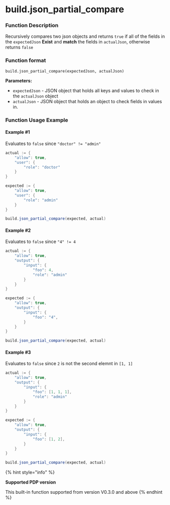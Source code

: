 # build.json\_partial\_compare

### Function Description

Recursively compares two json objects and returns `true` if all of the fields in the `expectedJson` **Exist** and **match** the fields in `actualJson`, otherwise returns `false`

### Function format

`build.json_partial_compare(expectedJson, actualJson)`

**Parameters:**

* `expectedJson` - JSON object that holds all keys and values to check in the `actualJson` object
* `actualJson` - JSON object that holds an object to check fields in values in.

### Function Usage Example

#### Example \#1

Evaluates to `false` since `"doctor" != "admin"`

```scala
actual := {
    "allow": true,
    "user": {
        "role": "doctor"
    }
}

expected := {
    "allow": true,
    "user": {
        "role": "admin"
    }
}

build.json_partial_compare(expected, actual)
```



#### Example \#2

Evaluates to `false` since `"4" != 4`

```scala
actual := {
    "allow": true,
    "output": {
        "input": {
            "foo": 4,
            "role": "admin"
        }
    }
}

expected := {
    "allow": true,
    "output": {
        "input": {
            "foo": "4",
        }
    }
}

build.json_partial_compare(expected, actual)
```



#### Example \#3

Evaluates to `false` since `2` is not the second elemnt in `[1, 1]`

```scala
actual := {
    "allow": true,
    "output": {
        "input": {
            "foo": [1, 1, 1],
            "role": "admin"
        }
    }
}

expected := {
    "allow": true,
    "output": {
        "input": {
            "foo": [1, 2],
        }
    }
}

build.json_partial_compare(expected, actual)
```

{% hint style="info" %}


**Supported PDP version** 

This built-in function supported from version V0.3.0 and above 
{% endhint %}

